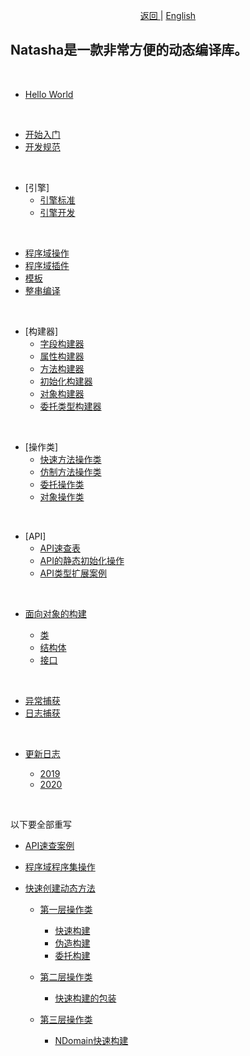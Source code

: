 <p align="center">
 <a href="https://natasha.dotnetcore.xyz/"> 返回 </a> |  <a href="https://natasha.dotnetcore.xyz/en/index.html"> English </a>
</p>  

## Natasha是一款非常方便的动态编译库。

<br/>

 - [Hello World](.zh/helloworld.md)

<br/>

 - [开始入门](./zh/getting-started.md)
 - [开发规范](./zh/development-specification.md)

<br/> 

 - [引擎]  
   - [引擎标准](./zh/framework/framework.md)
   - [引擎开发](./zh/engine/engine.md)
  
 <br/> 
 
 - [程序域操作](./zh/domain/index.md)
 - [程序域插件](./zh/domain/plugin.md)
 - [模板](./zh/template/template.md)
 - [整串编译](./zh/string-complie.md)
 
<br/> 
 
 - [构建器]  
   - [字段构建器](./zh/builder/field_builder.md)
   - [属性构建器](./zh/builder/property_builder.md)
   - [方法构建器](./zh/builder/method_builder.md)
   - [初始化构建器](./zh/builder/ctor_builder.md)
   - [对象构建器](./zh/builder/oop_builder.md)
   - [委托类型构建器](./zh/builder/delegate_builder.md)
   
<br/> 

 - [操作类]
   - [快速方法操作类](./zh/operator/fast_method_operator.md)
   - [仿制方法操作类](./zh/operator/fake_method_operator.md)
   - [委托操作类](./zh/operator/delegate_operator.md)
   - [对象操作类](./zh/operator/oop_operator.md)
  
  <br/>   
  
 - [API]
   - [API速查表](./zh/api/index.md)  
   - [API的静态初始化操作](./zh/api/static-init.md)  
   - [API类型扩展案例](./zh/api/extensions-samples.md)  
   
 <br/> 

 - [面向对象的构建](./zh/oop/index.md)  
 
   - [类](./zh/oop/class.md)
   - [结构体](./zh/oop/struct.md)
   - [接口](./zh/oop/interface.md)
 
 <br/>    
 
 - [异常捕获](./zh/exception.md)
 - [日志捕获](./zh/log.md)
 
  <br/>    
 
 - [更新日志](./zh/update/index.md)  
 
   - [2019](./zh/update/2019.md)
   - [2020](./zh/update/2020.md)  
   
<br/> 

 以下要全部重写
 

   - [API速查案例](./zh/api/api-samples.md)  
      
 
 - [程序域程序集操作](./zh/domain/assembly.md)  
   

 - [快速创建动态方法](./zh/method/index.md)  
 
   - [第一层操作类](./zh/method/layer1.md)  
   
     - [快速构建](./zh/method/fast-method.md)
     - [伪造构建](./zh/method/fake-method.md)
     - [委托构建](./zh/method/delegate-method.md)  
     
   - [第二层操作类](./zh/method/layer2.md)  
   
     - [快速构建的包装](./zh/method/new-method.md)  
     
   - [第三层操作类](./zh/method/layer3.md)  
   
     - [NDomain快速构建](./zh/method/ndomain-method.md)
  
  
 
 

